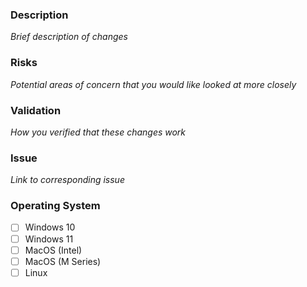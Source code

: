 ### Description
*Brief description of changes*

### Risks
*Potential areas of concern that you would like looked at more closely*

### Validation
*How you verified that these changes work*

### Issue
*Link to corresponding issue*

### Operating System
- [ ] Windows 10
- [ ] Windows 11
- [ ] MacOS (Intel)
- [ ] MacOS (M Series)
- [ ] Linux

